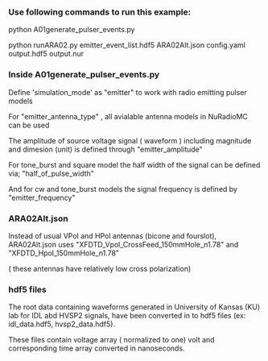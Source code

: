 ### Use following commands to run this example:

python A01generate_pulser_events.py

python runARA02.py emitter_event_list.hdf5 ARA02Alt.json config.yaml output.hdf5 output.nur

### Inside A01generate_pulser_events.py ###

Define 'simulation_mode' as "emitter" to work with radio emitting pulser models

For "emitter_antenna_type" , all avialable antenna models in NuRadioMC can be used

The amplitude of source voltage signal ( waveform ) including magnitude and dimesion (unit) is defined through "emitter_amplitude"

For tone_burst and square model the half width of the signal can be defined via; "half_of_pulse_width"

And for cw and tone_burst models the signal frequency is defined by "emitter_frequency"

### ARA02Alt.json ###


Instead of usual VPol and HPol antennas (bicone and fourslot),  ARA02Alt.json uses "XFDTD_Vpol_CrossFeed_150mmHole_n1.78" and "XFDTD_Hpol_150mmHole_n1.78"

( these antennas have relatively low cross polarization)

### hdf5 files ###


The root data containing waveforms generated in University of Kansas (KU) lab for IDL abd HVSP2 signals, have been converted in to hdf5 files (ex: idl_data.hdf5, hvsp2_data.hdf5).

These files contain voltage array ( normalized to one) volt and corresponding time array converted in nanoseconds.



